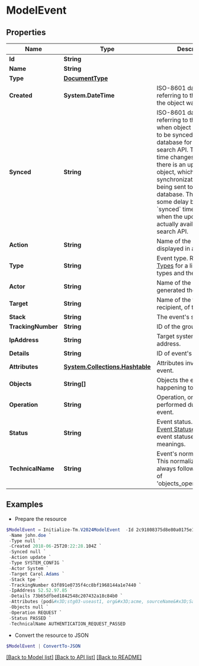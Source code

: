 # ModelEvent
## Properties

Name | Type | Description | Notes
------------ | ------------- | ------------- | -------------
**Id** | **String** |  | 
**Name** | **String** |  | 
**Type** | [**DocumentType**](DocumentType.md) |  | 
**Created** | **System.DateTime** | ISO-8601 date-time referring to the time when the object was created. | [optional] 
**Synced** | **String** | ISO-8601 date-time referring to the date-time when object was queued to be synced into search database for use in the search API.   This date-time changes anytime there is an update to the object, which triggers a synchronization event being sent to the search database.  There may be some delay between the &#x60;synced&#x60; time and the time when the updated data is actually available in the search API.  | [optional] 
**Action** | **String** | Name of the event as it&#39;s displayed in audit reports. | [optional] 
**Type** | **String** | Event type. Refer to [Event Types](https://documentation.sailpoint.com/saas/help/search/index.html#event-types) for a list of event types and their meanings. | [optional] 
**Actor** | **String** | Name of the actor that generated the event. | [optional] 
**Target** | **String** | Name of the target, or recipient, of the event. | [optional] 
**Stack** | **String** | The event&#39;s stack. | [optional] 
**TrackingNumber** | **String** | ID of the group of events. | [optional] 
**IpAddress** | **String** | Target system&#39;s IP address. | [optional] 
**Details** | **String** | ID of event&#39;s details. | [optional] 
**Attributes** | [**System.Collections.Hashtable**](AnyType.md) | Attributes involved in the event. | [optional] 
**Objects** | **String[]** | Objects the event is happening to. | [optional] 
**Operation** | **String** | Operation, or action, performed during the event. | [optional] 
**Status** | **String** | Event status. Refer to [Event Statuses](https://documentation.sailpoint.com/saas/help/search/index.html#event-statuses) for a list of event statuses and their meanings. | [optional] 
**TechnicalName** | **String** | Event&#39;s normalized name. This normalized name always follows the pattern of &#39;objects_operation_status&#39;. | [optional] 

## Examples

- Prepare the resource
```powershell
$ModelEvent = Initialize-Tm.V2024ModelEvent  -Id 2c91808375d8e80a0175e1f88a575222 `
 -Name john.doe `
 -Type null `
 -Created 2018-06-25T20:22:28.104Z `
 -Synced null `
 -Action update `
 -Type SYSTEM_CONFIG `
 -Actor System `
 -Target Carol.Adams `
 -Stack tpe `
 -TrackingNumber 63f891e0735f4cc8bf1968144a1e7440 `
 -IpAddress 52.52.97.85 `
 -Details 73b65dfbed1842548c207432a18c84b0 `
 -Attributes {pod&#x3D;stg03-useast1, org&#x3D;acme, sourceName&#x3D;SailPoint} `
 -Objects null `
 -Operation REQUEST `
 -Status PASSED `
 -TechnicalName AUTHENTICATION_REQUEST_PASSED
```

- Convert the resource to JSON
```powershell
$ModelEvent | ConvertTo-JSON
```

[[Back to Model list]](../README.md#documentation-for-models) [[Back to API list]](../README.md#documentation-for-api-endpoints) [[Back to README]](../README.md)

